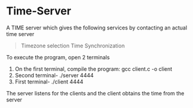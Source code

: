 # Time-Server

A TIME server which gives the following services by contacting an actual time server 
> Timezone selection 
> Time Synchronization

To execute the program, open 2 terminals
1. On the first terminal, compile the program: gcc client.c -o client
2. Second terminal- ./server 4444
3. First terminal- ./client 4444

The server listens for the clients and the client obtains the time from the server

